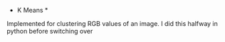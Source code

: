 

 * K Means *

Implemented for clustering RGB values of an image.
I did this halfway in python before switching over
